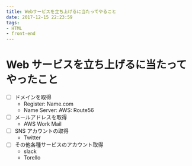 ```yaml
---
title: Webサービスを立ち上げるに当たってやること
date: 2017-12-15 22:23:59
tags:
- HTML
- front-end
---
```


# Web サービスを立ち上げるに当たってやったこと

* [ ] ドメインを取得
  * Register: Name.com
  * Name Server: AWS: Route56
* [ ] メールアドレスを取得
  * AWS Work Mail
* [ ] SNS アカウントの取得
  * Twitter
* [ ] その他各種サービスのアカウント取得
  * slack
  * Torello
